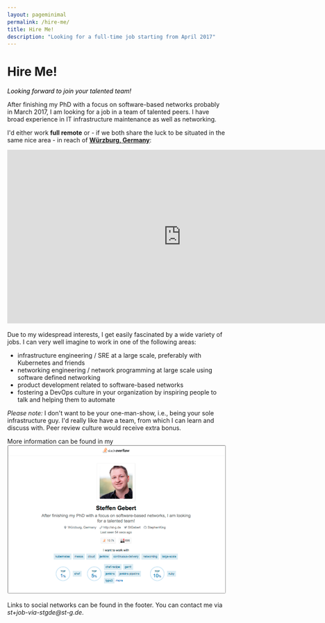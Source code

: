 ```yaml
---
layout: pageminimal
permalink: /hire-me/
title: Hire Me!
description: "Looking for a full-time job starting from April 2017"
---
```


<h1 class="post-title text-center hyper lighter bordered-bottom entry-title">Hire Me!</h1>
<div class="cursive" style="color: #000; font-style:italic;">Looking forward to join your talented team!</div>

<span data-track-content data-content-name="Hire Me / Personal Info" data-content-piece="Personal Info"></span>
After finishing my PhD with a focus on software-based networks probably in March 2017, I am looking for a job in a team of talented peers.
I have broad experience in IT infrastructure maintenance as well as networking.

I'd either work **full remote** or - if we both share the luck to be situated in the same nice area - in reach of [**Würzburg, Germany**](https://www.google.com/maps/place/W%C3%BCrzburg,+Germany/@49.778052,9.8729894,12z/data=!4m15!1m9!4m8!1m0!1m6!1m2!1s0x47a2902012da4dd9:0x41db728f06209a0!2sW%C3%BCrzburg,+Germany!2m2!1d9.9533548!2d49.7913044!3m4!1s0x47a2902012da4dd9:0x41db728f06209a0!8m2!3d49.7913044!4d9.9533548?hl=en-US):

<iframe src="https://www.google.com/maps/embed?pb=!1m14!1m8!1m3!1d641331.2928416185!2d9.302545706687788!3d50.20421842181345!3m2!1i1024!2i768!4f13.1!3m3!1m2!1s0x47a2902012da4dd9%3A0x41db728f06209a0!2sW%C3%BCrzburg%2C+Germany!5e0!3m2!1sen!2sde!4v1483513410474" width="800" height="400" frameborder="0" style="border:0" allowfullscreen></iframe>

Due to my widespread interests, I get easily fascinated by a wide variety of jobs. I can very well imagine to work in one of the following areas:

<span data-track-content data-content-name="Hire Me / Job Types" data-content-piece="Job Types"></span>

* infrastructure engineering / SRE at a large scale, preferably with Kubernetes and friends
* networking engineering / network programming at large scale using software defined networking
* product development related to software-based networks
* fostering a DevOps culture in your organization by inspiring people to talk and helping them to automate

_Please note:_ I don't want to be your one-man-show, i.e., being your sole infrastructure guy. I'd really like have a team, from which I can learn and discuss with. Peer review culture would receive extra bonus.

More information can be found in my 
<a href="https://stackoverflow.com/story/stephenking" data-track-content data-content-name="StackOverflow Developer Story"><img src="/images/stackoverflow-developer-story.png" alt="StackOverflow Developer Story"></a>

Links to social networks can be found in the footer. You can contact me via _st+job-via-stgde@st-g.de_.

<span data-track-content data-content-name="Hire Me / Contact" data-content-piece="Conctact"></span>
